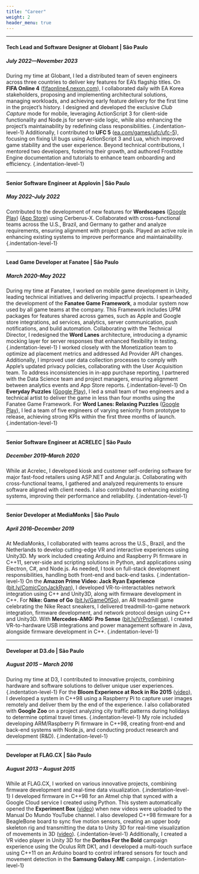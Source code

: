 ```yaml
---
title: "Career"
weight: 2
header_menu: true
---
```


------
#### Tech Lead and Software Designer at Globant | São Paulo 
##### July 2022—November 2023

During my time at Globant, I led a distributed team of seven engineers across three countries to deliver key features for EA’s flagship titles. On **FIFA Online 4** ([fifaonline4.nexon.com](https://fifaonline4.nexon.com)), I collaborated daily with EA Korea stakeholders, proposing and implementing architectural solutions, managing workloads, and achieving early feature delivery for the first time in the project’s history. I designed and developed the exclusive *Club Capture* mode for mobile, leveraging ActionScript 3 for client-side functionality and Node.js for server-side logic, while also enhancing the project’s maintainability by redefining class responsibilities.
{.indentation-level-1}
Additionally, I contributed to **UFC 5** ([ea.com/games/ufc/ufc-5](https://ea.com/games/ufc/ufc-5)), focusing on fixing UI bugs using ActionScript 3 and Lua, which improved game stability and the user experience. Beyond technical contributions, I mentored two developers, fostering their growth, and authored Frostbite Engine documentation and tutorials to enhance team onboarding and efficiency.
{.indentation-level-1}

----

#### Senior Software Engineer at Applovin | São Paulo 
##### May 2022–July 2022

Contributed to the development of new features for **Wordscapes** ([Google Play](https://play.google.com/store/apps/details?id=com.peoplefun.wordcross)) ([App Store](https://apps.apple.com/us/app/wordscapes/id1207472156)) using Cerberus-X. Collaborated with cross-functional teams across the U.S., Brazil, and Germany to gather and analyze requirements, ensuring alignment with project goals. Played an active role in enhancing existing systems to improve performance and maintainability.  
{.indentation-level-1}

----

#### Lead Game Developer at Fanatee | São Paulo 
##### March 2020–May 2022

During my time at Fanatee, I worked on mobile game development in Unity, leading technical initiatives and delivering impactful projects. I spearheaded the development of the **Fanatee Game Framework**, a modular system now used by all game teams at the company. This Framework includes UPM packages for features shared across games, such as Apple and Google store integrations, ad services, analytics, server communication, push notifications, and build automation. Collaborating with the Technical Director, I redesigned the **Word Lanes** architecture, introducing a dynamic mocking layer for server responses that enhanced flexibility in testing.
{.indentation-level-1}
I worked closely with the Monetization team to optimize ad placement metrics and addressed Ad Provider API changes. Additionally, I improved user data collection processes to comply with Apple’s updated privacy policies, collaborating with the User Acquisition team. To address inconsistencies in in-app purchase reporting, I partnered with the Data Science team and project managers, ensuring alignment between analytics events and App Store reports.
{.indentation-level-1}
On **Everyday Puzzles** ([Google Play](https://bit.ly/everydaycrosswords)), I led a small team of two engineers and a technical artist to deliver the game in less than four months using the Fanatee Game Framework. For **Word Lanes: Relaxing Puzzles** ([Google Play](https://bit.ly/wordlanes)), I led a team of five engineers of varying seniority from prototype to release, achieving strong KPIs within the first three months of launch.
{.indentation-level-1}

----

#### Senior Software Engineer at ACRELEC | São Paulo 
##### December 2019–March 2020 

While at Acrelec, I developed kiosk and customer self-ordering software for major fast-food retailers using ASP.NET and Angular.js. Collaborating with cross-functional teams, I gathered and analyzed requirements to ensure software aligned with client needs. I also contributed to enhancing existing systems, improving their performance and reliability.
{.indentation-level-1}

----

#### Senior Developer at MediaMonks | São Paulo
##### April 2016–December 2019

At MediaMonks, I collaborated with teams across the U.S., Brazil, and the Netherlands to develop cutting-edge VR and interactive experiences using Unity3D. My work included creating Arduino and Raspberry Pi firmware in C++11, server-side and scripting solutions in Python, and applications using Electron, C#, and Node.js. As needed, I took on full-stack development responsibilities, handling both front-end and back-end tasks.
{.indentation-level-1} 
On the **Amazon Prime Video: Jack Ryan Experience** ([bit.ly/ComicConJackRyan](https://bit.ly/ComicConJackRyan)), I developed VR-to-interactables network integration using C++ and Unity3D, along with firmware development in C++. For **Nike: Game of Go** ([bit.ly/GameOfGo](https://bit.ly/GameOfGo)), an AR treadmill game celebrating the Nike React sneakers, I delivered treadmill-to-game network integration, firmware development, and network protocol design using C++ and Unity3D. With **Mercedes-AMG: Pro Sense** ([bit.ly/VrProSense](https://bit.ly/VrProSense)), I created VR-to-hardware USB integrations and power management software in Java, alongside firmware development in C++.
{.indentation-level-1}

----

#### Developer at D3.do | São Paulo 
##### August 2015 – March 2016 

During my time at D3, I contributed to innovative projects, combining hardware and software solutions to deliver unique user experiences.
{.indentation-level-1}
For the **Bloom Experience at Rock in Rio 2015** ([video](https://vimeo.com/144893114)), I developed a system in C++98 using a Raspberry Pi to capture user images remotely and deliver them by the end of the experience. I also collaborated with **Google Zoo** on a project analyzing city traffic patterns during holidays to determine optimal travel times.
{.indentation-level-1}
My role included developing ARM/Raspberry Pi firmware in C++98, creating front-end and back-end systems with Node.js, and conducting product research and development (R&D).
{.indentation-level-1}

----

#### Developer at FLAG.CX | São Paulo 
##### August 2013 – August 2015 

While at FLAG.CX, I worked on various innovative projects, combining firmware development and real-time data visualization.
{.indentation-level-1}
I developed firmware in C++98 for an Atmel chip that synced with a Google Cloud service I created using Python. This system automatically opened the **Experiment Box** ([video](https://andrei.cc/images/works/sciencebox/experience.mp4)) when new videos were uploaded to the Manual Do Mundo YouTube channel. I also developed C++98 firmware for a BeagleBone board to sync five motion sensors, creating an upper body skeleton rig and transmitting the data to Unity 3D for real-time visualization of movements in 3D ([video](https://www.latinspots.com//comerciales/anteriores/SandroDias_Rexona_CamisetaTecnologica.mp4)).
{.indentation-level-1}
Additionally, I created a VR video player in Unity 3D for the **Doritos For the Bold** campaign experience using the Oculus Rift DK1, and I developed a multi-touch surface using C++11 on an Arduino board to control infrared sensors for touch and movement detection in the **Samsung Galaxy.ME** campaign.
{.indentation-level-1}

<!-- 
----

Lead Developer at Diverbras | São Paulo 
September 2011 – August 2013 

Developing games for arcade machines using C# and C++ and managing a team of three developers

----

Game ProgrammerGame Programmer
CUBOCCCUBOCC
Sep 2009 - Sep 2011 · 2 yrs 1 moSep 2009 to Sep 2011 · 2 yrs 1 mo
Developing web/ad games using Unity3D, mainly programming the gameplay, physics and AI

----

Game DeveloperGame Developer
Diverbras · Full-timeDiverbras · Full-time
Oct 2006 - Sep 2009 · 3 yrsOct 2006 to Sep 2009 · 3 yrs
Developing arcade games for arcade machines in C++, mainly programming gameplay and
multiplayer features

----

ProgrammerProgrammer
BrabingoBrabingo
Feb 2006 - Oct 2006 · 9 mosFeb 2006 to Oct 2006 · 9 mos
Program the core of cassino games, Edit older cassino games. -->